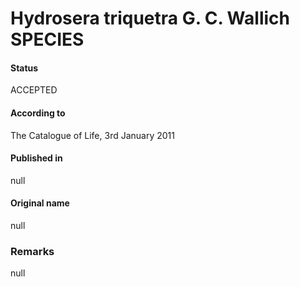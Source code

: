 Hydrosera triquetra G. C. Wallich SPECIES
=======

#### Status
ACCEPTED

#### According to
The Catalogue of Life, 3rd January 2011

#### Published in
null

#### Original name
null

### Remarks
null